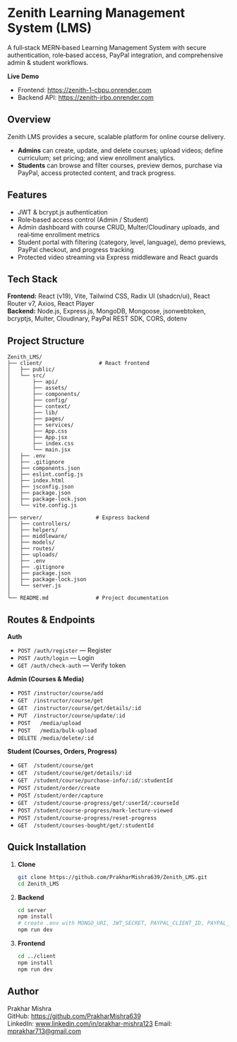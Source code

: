 # Zenith Learning Management System (LMS)

A full‑stack MERN‑based Learning Management System with secure authentication, role‑based access, PayPal integration, and comprehensive admin & student workflows.

**Live Demo**

- Frontend: https://zenith-1-cbpu.onrender.com
- Backend API: https://zenith-irbo.onrender.com

## Overview

Zenith LMS provides a secure, scalable platform for online course delivery.

- **Admins** can create, update, and delete courses; upload videos; define curriculum; set pricing; and view enrollment analytics.
- **Students** can browse and filter courses, preview demos, purchase via PayPal, access protected content, and track progress.

## Features

- JWT & bcrypt.js authentication
- Role‑based access control (Admin / Student)
- Admin dashboard with course CRUD, Multer/Cloudinary uploads, and real‑time enrollment metrics
- Student portal with filtering (category, level, language), demo previews, PayPal checkout, and progress tracking
- Protected video streaming via Express middleware and React guards

## Tech Stack

**Frontend:** React (v19), Vite, Tailwind CSS, Radix UI (shadcn/ui), React Router v7, Axios, React Player  
**Backend:** Node.js, Express.js, MongoDB, Mongoose, jsonwebtoken, bcryptjs, Multer, Cloudinary, PayPal REST SDK, CORS, dotenv

## Project Structure

```
Zenith_LMS/
├── client/                  # React frontend
│   ├── public/
│   └── src/
│       ├── api/
│       ├── assets/
│       ├── components/
│       ├── config/
│       ├── context/
│       ├── lib/
│       ├── pages/
│       ├── services/
│       ├── App.css
│       ├── App.jsx
│       ├── index.css
│       └── main.jsx
│   ├── .env
│   ├── .gitignore
│   ├── components.json
│   ├── eslint.config.js
│   ├── index.html
│   ├── jsconfig.json
│   ├── package.json
│   ├── package-lock.json
│   └── vite.config.js
│
├── server/                 # Express backend
│   ├── controllers/
│   ├── helpers/
│   ├── middleware/
│   ├── models/
│   ├── routes/
│   ├── uploads/
│   ├── .env
│   ├── .gitignore
│   ├── package.json
│   ├── package-lock.json
│   └── server.js
│
└── README.md               # Project documentation
```

## Routes & Endpoints

**Auth**

- `POST /auth/register` — Register
- `POST /auth/login` — Login
- `GET /auth/check-auth` — Verify token

**Admin (Courses & Media)**

- `POST /instructor/course/add`
- `GET  /instructor/course/get`
- `GET  /instructor/course/get/details/:id`
- `PUT  /instructor/course/update/:id`
- `POST   /media/upload`
- `POST   /media/bulk-upload`
- `DELETE /media/delete/:id`

**Student (Courses, Orders, Progress)**

- `GET  /student/course/get`
- `GET  /student/course/get/details/:id`
- `GET  /student/course/purchase-info/:id/:studentId`
- `POST /student/order/create`
- `POST /student/order/capture`
- `GET  /student/course-progress/get/:userId/:courseId`
- `POST /student/course-progress/mark-lecture-viewed`
- `POST /student/course-progress/reset-progress`
- `GET  /student/courses-bought/get/:studentId`

## Quick Installation

1. **Clone**

   ```bash
   git clone https://github.com/PrakharMishra639/Zenith_LMS.git
   cd Zenith_LMS
   ```

2. **Backend**

   ```bash
   cd server
   npm install
   # create .env with MONGO_URI, JWT_SECRET, PAYPAL_CLIENT_ID, PAYPAL_CLIENT_SECRET, CLOUDINARY_* and CLIENT_URL
   npm run dev
   ```

3. **Frontend**
   ```bash
   cd ../client
   npm install
   npm run dev
   ```

## Author

Prakhar Mishra  
GitHub: https://github.com/PrakharMishra639  
LinkedIn: www.linkedin.com/in/prakhar-mishra123
Email: mprakhar713@gmail.com
